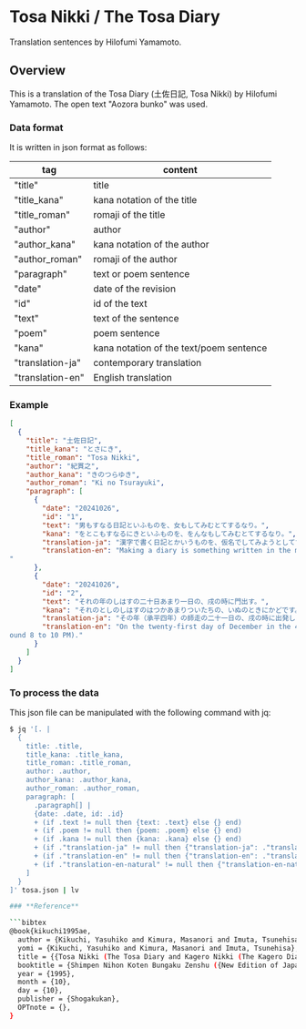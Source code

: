 # Tosa Nikki / The Tosa Diary

Translation sentences by Hilofumi Yamamoto.

## Overview

This is a translation of the Tosa Diary (土佐日記, Tosa Nikki) by Hilofumi Yamamoto.
The open text "Aozora bunko" was used.

### **Data format**

It is written in json format as follows:

| tag              | content                                 |
| ---------------- | --------------------------------------- |
| "title"          | title                                   |
| "title_kana"     | kana notation of the title              |
| "title_roman"    | romaji of the title                     |
| "author"         | author                                  |
| "author_kana"    | kana notation of the author             |
| "author_roman"   | romaji of the author                    |
| "paragraph"      | text or poem sentence                   |
| "date"           | date of the revision                    |
| "id"             | id of the text                          |
| "text"           | text of the sentence                    |
| "poem"           | poem sentence                           |
| "kana"           | kana notation of the text/poem sentence |
| "translation-ja" | contemporary translation                |
| "translation-en" | English translation                     |

### **Example**

```json
[
  {
    "title": "土佐日記",
    "title_kana": "とさにき",
    "title_roman": "Tosa Nikki",
    "author": "紀貫之",
    "author_kana": "きのつらゆき",
    "author_roman": "Ki no Tsurayuki",
    "paragraph": [
      {
        "date": "20241026",
        "id": "1",
        "text": "男もすなる日記といふものを、女もしてみむとてするなり。",
        "kana": "をとこもすなるにきといふものを、をんなもしてみむとてするなり。",
        "translation-ja": "漢字で書く日記とかいうものを、仮名でしてみようとしてするものである。",
        "translation-en": "Making a diary is something written in the masculine style, but I will try to write it in the feminine style.
"
      },
      {
        "date": "20241026",
        "id": "2",
        "text": "それの年のしはすの二十日あまり一日の、戌の時に門出す。",
        "kana": "それのとしのしはすのはつかあまりついたちの、いぬのときにかどです。",
        "translation-ja": "その年（承平四年）の師走の二十一日の、戌の時に出発しました。",
        "translation-en": "On the twenty-first day of December in the 4th year of the Shohei era, we departed at the hour of the dog (ar
ound 8 to 10 PM)."
      }
    ]
  }
]
```

### **To process the data**

This json file can be manipulated with the following command with jq:

````sh
$ jq '[. |
  {
    title: .title,
    title_kana: .title_kana,
    title_roman: .title_roman,
    author: .author,
    author_kana: .author_kana,
    author_roman: .author_roman,
    paragraph: [
      .paragraph[] |
      {date: .date, id: .id}
      + (if .text != null then {text: .text} else {} end)
      + (if .poem != null then {poem: .poem} else {} end)
      + (if .kana != null then {kana: .kana} else {} end)
      + (if ."translation-ja" != null then {"translation-ja": ."translation-ja"} else {} end)
      + (if ."translation-en" != null then {"translation-en": ."translation-en"} else {} end)
      + (if ."translation-en-natural" != null then {"translation-en-natural": ."translation-en-natural"} else {} end)
    ]
  }
]' tosa.json | lv

### **Reference**

```bibtex
@book{kikuchi1995ae,
  author = {Kikuchi, Yasuhiko and Kimura, Masanori and Imuta, Tsunehisa},
  yomi = {Kikuchi, Yasuhiko and Kimura, Masanori and Imuta, Tsunehisa},
  title = {{Tosa Nikki (The Tosa Diary and Kagero Nikki (The Kagero Diary/The Gossamer Years)}},
  booktitle = {Shimpen Nihon Koten Bungaku Zenshu ({New Edition of Japanese Classical Literature})},
  year = {1995},
  month = {10},
  day = {10},
  publisher = {Shogakukan},
  OPTnote = {},
}
````

